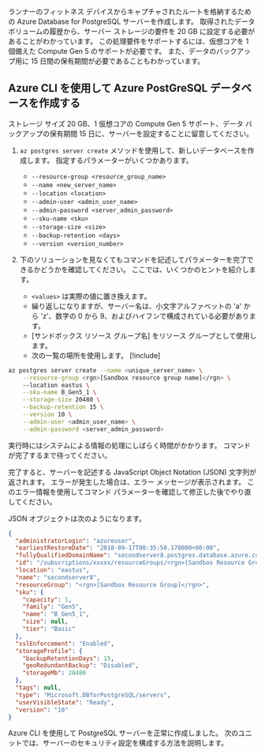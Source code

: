 ランナーのフィットネス デバイスからキャプチャされたルートを格納するための Azure Database for PostgreSQL サーバーを作成します。 取得されたデータ ボリュームの履歴から、サーバー ストレージの要件を 20 GB に設定する必要があることがわかっています。 この処理要件をサポートするには、仮想コアを 1 個備えた Compute Gen 5 のサポートが必要です。 また、データのバックアップ用に 15 日間の保有期間が必要であることもわかっています。

## <a name="create-an-azure-postgresql-database-with-the-azure-cli"></a>Azure CLI を使用して Azure PostGreSQL データベースを作成する

ストレージ サイズ 20 GB、1 仮想コアの Compute Gen 5 サポート、データ バックアップの保有期間 15 日に、サーバーを設定することに留意してください。

1. `az postgres server create` メソッドを使用して、新しいデータベースを作成します。 指定するパラメーターがいくつかあります。
    - `--resource-group <resource_group_name>`
    - `--name <new_server_name>`
    - `--location <location>`
    - `--admin-user <admin_user_name>`
    - `--admin-password <server_admin_password>`
    - `--sku-name <sku>`
    - `--storage-size <size>`
    - `--backup-retention <days>`
    - `--version <version_number>`
    
2. 下のソリューションを見なくてもコマンドを記述してパラメーターを完了できるかどうかを確認してください。 ここでは、いくつかのヒントを紹介します。
    - `<values>` は実際の値に置き換えます。 
    - 繰り返しになりますが、サーバー名は、小文字アルファベットの 'a' から 'z'、数字の 0 から 9、およびハイフンで構成されている必要があります。
    - <rgn>[サンドボックス リソース グループ名]</rgn> をリソース グループとして使用します。
    - 次の一覧の場所を使用します。   [!include[](../../../includes/azure-sandbox-regions-note.md)]
    
```bash
az postgres server create --name <unique_server_name> \
    --resource-group <rgn>[Sandbox resource group name]</rgn> \ 
    --location eastus \
    --sku-name B_Gen5_1 \
    --storage-size 20480 \
    --backup-retention 15 \
    --version 10 \
    --admin-user <admin_user_name> \
    --admin-password <server_admin_password>
```

実行時にはシステムによる情報の処理にしばらく時間がかかります。 コマンドが完了するまで待ってください。

完了すると、サーバーを記述する JavaScript Object Notation (JSON) 文字列が返されます。 エラーが発生した場合は、エラー メッセージが表示されます。 このエラー情報を使用してコマンド パラメーターを確認して修正した後でやり直してください。

JSON オブジェクトは次のようになります。

```json
{
  "administratorLogin": "azureuser",
  "earliestRestoreDate": "2018-09-17T00:35:50.170000+00:00",
  "fullyQualifiedDomainName": "secondserver8.postgres.database.azure.com",
  "id": "/subscriptions/xxxxx/resourceGroups/<rgn>[Sandbox Resource Group]</rgn>/providers/Microsoft.DBforPostgreSQL/servers/secondserver8",
  "location": "eastus",
  "name": "secondserver8",
  "resourceGroup": "<rgn>[Sandbox Resource Group]</rgn>",
  "sku": {
    "capacity": 1,
    "family": "Gen5",
    "name": "B_Gen5_1",
    "size": null,
    "tier": "Basic"
  },
  "sslEnforcement": "Enabled",
  "storageProfile": {
    "backupRetentionDays": 15,
    "geoRedundantBackup": "Disabled",
    "storageMb": 20480
  },
  "tags": null,
  "type": "Microsoft.DBforPostgreSQL/servers",
  "userVisibleState": "Ready",
  "version": "10"
}
```

Azure CLI を使用して PostgreSQL サーバーを正常に作成しました。 次のユニットでは、サーバーのセキュリティ設定を構成する方法を説明します。
